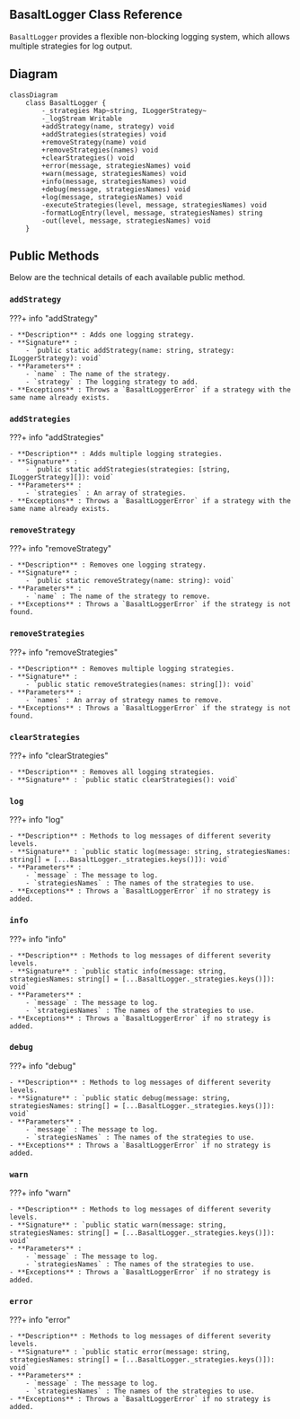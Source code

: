 ## **BasaltLogger Class Reference**

`BasaltLogger` provides a flexible non-blocking logging system, which allows multiple strategies for log output.

## **Diagram**

```mermaid
classDiagram
    class BasaltLogger {
        -_strategies Map~string, ILoggerStrategy~
        -_logStream Writable
        +addStrategy(name, strategy) void
        +addStrategies(strategies) void
        +removeStrategy(name) void
        +removeStrategies(names) void
        +clearStrategies() void
        +error(message, strategiesNames) void
        +warn(message, strategiesNames) void
        +info(message, strategiesNames) void
        +debug(message, strategiesNames) void
        +log(message, strategiesNames) void
        -executeStrategies(level, message, strategiesNames) void
        -formatLogEntry(level, message, strategiesNames) string
        -out(level, message, strategiesNames) void
    }
```

## **Public Methods**

Below are the technical details of each available public method.

### `addStrategy`

???+ info "addStrategy"

    - **Description** : Adds one logging strategy.
    - **Signature** :
        - `public static addStrategy(name: string, strategy: ILoggerStrategy): void`
    - **Parameters** :
        - `name` : The name of the strategy.
        - `strategy` : The logging strategy to add.
    - **Exceptions** : Throws a `BasaltLoggerError` if a strategy with the same name already exists.

### `addStrategies`

???+ info "addStrategies"

    - **Description** : Adds multiple logging strategies.
    - **Signature** :
        - `public static addStrategies(strategies: [string, ILoggerStrategy][]): void`
    - **Parameters** :
        - `strategies` : An array of strategies.
    - **Exceptions** : Throws a `BasaltLoggerError` if a strategy with the same name already exists.

### `removeStrategy`

???+ info "removeStrategy"

    - **Description** : Removes one logging strategy.
    - **Signature** :
        - `public static removeStrategy(name: string): void`
    - **Parameters** :
        - `name` : The name of the strategy to remove.
    - **Exceptions** : Throws a `BasaltLoggerError` if the strategy is not found.

### `removeStrategies`

???+ info "removeStrategies"

    - **Description** : Removes multiple logging strategies.
    - **Signature** :
        - `public static removeStrategies(names: string[]): void`
    - **Parameters** :
        - `names` : An array of strategy names to remove.
    - **Exceptions** : Throws a `BasaltLoggerError` if the strategy is not found.

### `clearStrategies`

???+ info "clearStrategies"

    - **Description** : Removes all logging strategies.
    - **Signature** : `public static clearStrategies(): void`

### `log`

???+ info "log"

    - **Description** : Methods to log messages of different severity levels.
    - **Signature** : `public static log(message: string, strategiesNames: string[] = [...BasaltLogger._strategies.keys()]): void`
    - **Parameters** :
        - `message` : The message to log.
        - `strategiesNames` : The names of the strategies to use.
    - **Exceptions** : Throws a `BasaltLoggerError` if no strategy is added.

### `info`

???+ info "info"

    - **Description** : Methods to log messages of different severity levels.
    - **Signature** : `public static info(message: string, strategiesNames: string[] = [...BasaltLogger._strategies.keys()]): void`
    - **Parameters** :
        - `message` : The message to log.
        - `strategiesNames` : The names of the strategies to use.
    - **Exceptions** : Throws a `BasaltLoggerError` if no strategy is added.

### `debug`

???+ info "debug"

    - **Description** : Methods to log messages of different severity levels.
    - **Signature** : `public static debug(message: string, strategiesNames: string[] = [...BasaltLogger._strategies.keys()]): void`
    - **Parameters** :
        - `message` : The message to log.
        - `strategiesNames` : The names of the strategies to use.
    - **Exceptions** : Throws a `BasaltLoggerError` if no strategy is added.

### `warn`

???+ info "warn"

    - **Description** : Methods to log messages of different severity levels.
    - **Signature** : `public static warn(message: string, strategiesNames: string[] = [...BasaltLogger._strategies.keys()]): void`
    - **Parameters** :
        - `message` : The message to log.
        - `strategiesNames` : The names of the strategies to use.
    - **Exceptions** : Throws a `BasaltLoggerError` if no strategy is added.

### `error`

???+ info "error"

    - **Description** : Methods to log messages of different severity levels.
    - **Signature** : `public static error(message: string, strategiesNames: string[] = [...BasaltLogger._strategies.keys()]): void`
    - **Parameters** :
        - `message` : The message to log.
        - `strategiesNames` : The names of the strategies to use.
    - **Exceptions** : Throws a `BasaltLoggerError` if no strategy is added.

